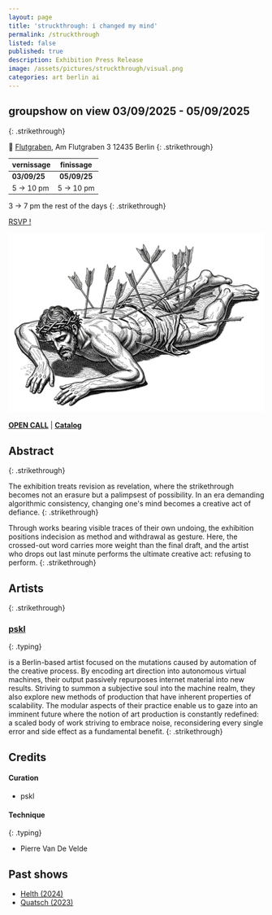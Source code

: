 ```yaml
---
layout: page
title: 'struckthrough: i changed my mind'
permalink: /struckthrough
listed: false
published: true
description: Exhibition Press Release
image: /assets/pictures/struckthrough/visual.png
categories: art berlin ai
---
```


## groupshow on view 03/09/2025 - 05/09/2025
{: .strikethrough}

:round_pushpin: [Flutgraben](https://flutgraben.org/en/), Am Flutgraben 3
12435 Berlin
{: .strikethrough}

| vernissage | finissage |
|----------|:--------:|
|  **03/09/25** | **05/09/25**  |
| 5 → 10 pm  | 5 → 10 pm  |

3 → 7 pm the rest of the days
{: .strikethrough}

<a href="https://forms.gle/BU68DnJmf5wmhkfb9" target="_blank" rel="noopener noreferrer" class="rsvp"><span class="strikethrough">RSVP !</span></a>

<img class='post-image' src="/assets/pictures/struckthrough/visual.png">

 [**OPEN CALL**](https://www.instagram.com/p/DMPyqtrosYv) | [**Catalog**](https://docs.google.com/spreadsheets/d/10ejSApGRveK2mZqAyAj5IoAW1rSmfkLXBppE9wMfbAc/edit?usp=sharing)

## Abstract
{: .strikethrough}

The exhibition treats revision as revelation, where the strikethrough becomes not an erasure but a palimpsest of possibility. In an era demanding algorithmic consistency, changing one's mind becomes a creative act of defiance.
{: .strikethrough}

Through works bearing visible traces of their own undoing, the exhibition positions indecision as method and withdrawal as gesture. Here, the crossed-out word carries more weight than the final draft, and the artist who drops out last minute performs the ultimate creative act: refusing to perform.
{: .strikethrough}


## Artists
{: .strikethrough}

### [pskl](https://nft.pascal.cc)
{: .typing}

is a Berlin-based artist focused on the mutations caused by automation of the creative process. By encoding art direction into autonomous virtual machines, their output passively repurposes internet material into new results. Striving to summon a subjective soul into the machine realm, they also explore new methods of production that have inherent properties of scalability. The modular aspects of their practice enable us to gaze into an imminent future where the notion of art production is constantly redefined: a scaled body of work striving to embrace noise, reconsidering every single error and side effect as a fundamental benefit.
{: .strikethrough}

## Credits

#### Curation

- pskl

#### Technique
{: .typing}

- Pierre Van De Velde

## Past shows

- [Helth (2024)](/helth)
- [Quatsch (2023)](/quatsch)

<script src="/assets/javascripts/strikethrough.js"></script>
<script src="/assets/javascripts/typing.js"></script>
